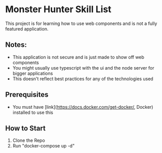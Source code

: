 # Monster Hunter Skill List
This project is for learning how to use web components and is not a fully featured application.

## Notes:
* This application is not secure and is just made to show off web components
* You might usually use typescript with the ui and the node server for bigger applications
* This doesn't reflect best practices for any of the technologies used

## Prerequisites
* You must have [link](https://docs.docker.com/get-docker/, Docker) installed to use this

## How to Start
1. Clone the Repo
2. Run "docker-compose up -d"